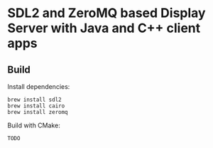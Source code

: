 # SDL2 and ZeroMQ based Display Server with Java and C++ client apps
## Build
Install dependencies:
```
brew install sdl2
brew install cairo
brew install zeromq
```
Build with CMake:
```
TODO
```
